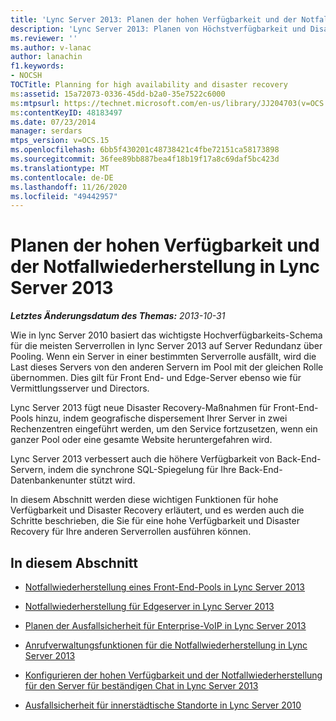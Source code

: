 ```yaml
---
title: 'Lync Server 2013: Planen der hohen Verfügbarkeit und der Notfallwiederherstellung'
description: 'Lync Server 2013: Planen von Höchstverfügbarkeit und Disaster Recovery'
ms.reviewer: ''
ms.author: v-lanac
author: lanachin
f1.keywords:
- NOCSH
TOCTitle: Planning for high availability and disaster recovery
ms:assetid: 15a72073-0336-45dd-b2a0-35e7522c6000
ms:mtpsurl: https://technet.microsoft.com/en-us/library/JJ204703(v=OCS.15)
ms:contentKeyID: 48183497
ms.date: 07/23/2014
manager: serdars
mtps_version: v=OCS.15
ms.openlocfilehash: 6bb5f430201c48738421c4fbe72151ca58173898
ms.sourcegitcommit: 36fee89bb887bea4f18b19f17a8c69daf5bc423d
ms.translationtype: MT
ms.contentlocale: de-DE
ms.lasthandoff: 11/26/2020
ms.locfileid: "49442957"
---
```

# <a name="planning-for-high-availability-and-disaster-recovery-in-lync-server-2013"></a>Planen der hohen Verfügbarkeit und der Notfallwiederherstellung in Lync Server 2013

<div data-xmlns="http://www.w3.org/1999/xhtml">

<div class="topic" data-xmlns="http://www.w3.org/1999/xhtml" data-msxsl="urn:schemas-microsoft-com:xslt" data-cs="https://msdn.microsoft.com/">

<div data-asp="https://msdn2.microsoft.com/asp">



</div>

<div id="mainSection">

<div id="mainBody">

<span> </span>

_**Letztes Änderungsdatum des Themas:** 2013-10-31_

Wie in lync Server 2010 basiert das wichtigste Hochverfügbarkeits-Schema für die meisten Serverrollen in lync Server 2013 auf Server Redundanz über Pooling. Wenn ein Server in einer bestimmten Serverrolle ausfällt, wird die Last dieses Servers von den anderen Servern im Pool mit der gleichen Rolle übernommen. Dies gilt für Front End- und Edge-Server ebenso wie für Vermittlungsserver und Directors.

Lync Server 2013 fügt neue Disaster Recovery-Maßnahmen für Front-End-Pools hinzu, indem geografische dispersement Ihrer Server in zwei Rechenzentren eingeführt werden, um den Service fortzusetzen, wenn ein ganzer Pool oder eine gesamte Website heruntergefahren wird.

Lync Server 2013 verbessert auch die höhere Verfügbarkeit von Back-End-Servern, indem die synchrone SQL-Spiegelung für Ihre Back-End-Datenbankenunter stützt wird.

In diesem Abschnitt werden diese wichtigen Funktionen für hohe Verfügbarkeit und Disaster Recovery erläutert, und es werden auch die Schritte beschrieben, die Sie für eine hohe Verfügbarkeit und Disaster Recovery für Ihre anderen Serverrollen ausführen können.

<div>

## <a name="in-this-section"></a>In diesem Abschnitt

  - [Notfallwiederherstellung eines Front-End-Pools in Lync Server 2013](lync-server-2013-front-end-pool-disaster-recovery.md)

  - [Notfallwiederherstellung für Edgeserver in Lync Server 2013](lync-server-2013-edge-server-disaster-recovery.md)

  - [Planen der Ausfallsicherheit für Enterprise-VoIP in Lync Server 2013](lync-server-2013-planning-for-enterprise-voice-resiliency.md)

  - [Anrufverwaltungsfunktionen für die Notfallwiederherstellung in Lync Server 2013](lync-server-2013-call-management-features-for-disaster-recovery.md)

  - [Konfigurieren der hohen Verfügbarkeit und der Notfallwiederherstellung für den Server für beständigen Chat in Lync Server 2013](lync-server-2013-configuring-persistent-chat-server-for-high-availability-and-disaster-recovery.md)

  - [Ausfallsicherheit für innerstädtische Standorte in Lync Server 2010](lync-server-2013-compatibility-with-lync-server-2010-metropolitan-site-resiliency.md)

</div>

</div>

<span> </span>

</div>

</div>

</div>

